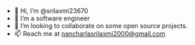 - 👋 Hi, I’m @srilaxmi23670
- 🌱 I’m a software engineer
- 💞️ I’m looking to collaborate on some open source projects.
- 📫 Reach me at nancharlasrilaxmi2000@gmail.com

<!---
srilaxmi23670/srilaxmi23670 is a ✨ special ✨ repository because its `README.md` (this file) appears on your GitHub profile.
You can click the Preview link to take a look at your changes.
--->
